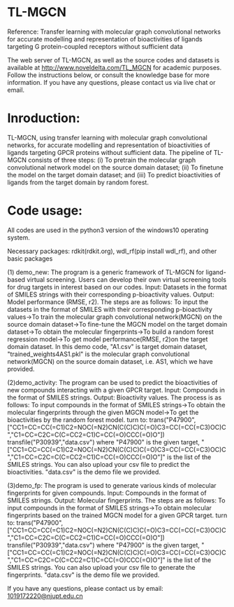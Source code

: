# TL-MGCN
Reference: Transfer learning with molecular graph convolutional networks for accurate modelling and representation of bioactivities of ligands targeting G protein-coupled receptors without sufficient data

The web server of TL-MGCN, as well as the source codes and datasets is available at http://www.noveldelta.com/TL_MGCN for academic purposes.
Follow the instructions below, or consult the knowledge base for more information. If you have any questions, please contact us via live chat or email.

# Inroduction:
TL-MGCN, using transfer learning with molecular graph convolutional networks, for accurate modelling and representation of bioactivities of ligands targeting GPCR proteins without sufficient data. The pipeline of TL-MGCN consists of three steps: (i) To pretrain the molecular graph convolutional network model on the source domain dataset; (ii) To finetune the model on the target domain dataset; and (iii) To predict bioactivities of ligands from the target domain by random forest.

# Code usage:
All codes are used in the python3 version of the windows10 operating system.

Necessary packages: rdkit(rdkit.org), wdl_rf(pip install wdl_rf), and other basic packages

(1) demo_new: The program is a generic framework of TL-MGCN for ligand-based virtual screening. Users can develop their own virtual screening tools for drug targets in interest based on our codes. Input: Datasets in the format of SMILES strings with their corresponding p-bioactivity values. Output: Model performance (RMSE, r2). The steps are as follows: To input the datasets in the format of SMILES with their corresponding p-bioactivity values→To train the molecular graph convolutional network(MGCN) on the source domain dataset→To fine-tune the MGCN model on the target domain dataset→To obtain the molecular fingerprints→To build a random forest regression model→To get model performance(RMSE, r2)on the target domain dataset.
In this demo code, "A1.csv" is target domain dataset, "trained_weights4AS1.pkl" is the molecular graph convolutional network(MGCN) on the source domain dataset, i.e. AS1, which we have provided.

(2)demo_activity: The program can be used to predict the bioactivities of new compounds interacting with a given GPCR target. Input: Compounds in the format of SMILES strings. Output: Bioactivity values. The process is as follows: To input compounds in the format of SMILES strings→To obtain the molecular fingerprints through the given MGCN model→To get the bioactivities by the random forest model.
turn to:
trans("P47900",["CC1=CC=CC(=C1)C2=NOC(=N2)CN(C(C)C)C(=O)C3=CC(=CC(=C3)OC)C","C1=CC=C2C=C(C=CC2=C1)C=CC(=O)CCC(=O)O"])
transfile("P30939","data.csv")
where "P47900" is the given target, "["CC1=CC=CC(=C1)C2=NOC(=N2)CN(C(C)C)C(=O)C3=CC(=CC(=C3)OC)C","C1=CC=C2C=C(C=CC2=C1)C=CC(=O)CCC(=O)O"]" is the list of the SMILES strings. You can also upload your csv file to predict the bioactivities. "data.csv" is the demo file we provided.

(3)demo_fp: The program is used to generate various kinds of molecular fingerprints for given compounds. Input: Compounds in the format of SMILES strings. Output: Molecular fingerprints. The steps are as follows: To input compounds in the format of SMILES strings→To obtain molecular fingerprints based on the trained MGCN model for a given GPCR target.
turn to:
trans("P47900",["CC1=CC=CC(=C1)C2=NOC(=N2)CN(C(C)C)C(=O)C3=CC(=CC(=C3)OC)C","C1=CC=C2C=C(C=CC2=C1)C=CC(=O)CCC(=O)O"])
transfile("P30939","data.csv")
where "P47900" is the given target, "["CC1=CC=CC(=C1)C2=NOC(=N2)CN(C(C)C)C(=O)C3=CC(=CC(=C3)OC)C","C1=CC=C2C=C(C=CC2=C1)C=CC(=O)CCC(=O)O"]" is the list of the SMILES strings. You can also upload your csv file to generate the fingerprints. "data.csv" is the demo file we provided.

If you have any questions, please contact us by email: 1019172220@njupt.edu.cn
